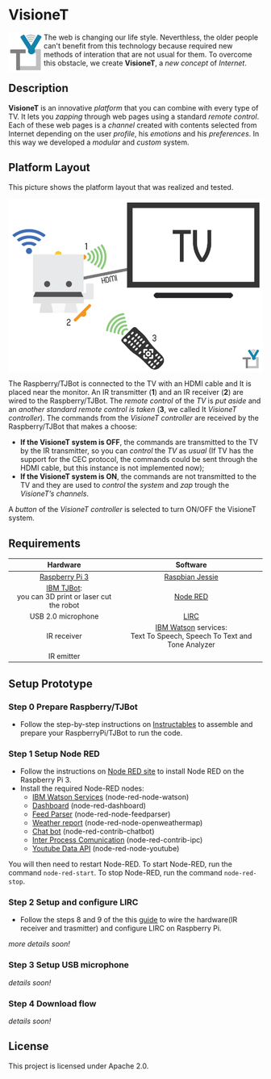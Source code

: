 # VisioneT
<img align="left" src="/img/logo.png" width="70px">The web is changing our life style. Neverthless, the older people can't benefit from this technology because required new methods of interation that are not usual for them. To overcome this obstacle, we create **VisioneT**, a *new concept* of *Internet*. 

## Description
**VisioneT** is an innovative *platform* that you can combine with every type of TV. It lets you *zapping* through web pages using a standard *remote control*. Each of these web pages is a *channel* created with contents selected from Internet depending on the user *profile*, his *emotions* and his *preferences*. In this way we developed a *modular* and *custom* system.

## Platform Layout
This picture shows the platform layout that was realized and tested.

<img align="center" src="/layout/platform-layout.jpg" width="600px">

The Raspberry/TJBot is connected to the TV with an HDMI cable and It is placed near the monitor. An IR transmitter (**1**) and an IR receiver (**2**) are wired to the Raspberry/TJBot. The *remote control* of the *TV* is *put aside* and an *another standard remote control is taken* (**3**, we called It *VisioneT controller*). The commands from the *VisioneT controller* are received by the Raspberry/TJBot that makes a choose:
-	**If the VisioneT system is OFF**, the commands are transmitted to the TV by the IR transmitter, so you can *control* the *TV* as *usual* (If TV has the support for the CEC protocol, the commands could be sent through the HDMI cable, but this instance is not implemented now);
-	**If the VisioneT system is ON**, the commands are not transmitted to the TV and they are used to *control* the *system* and *zap* trough the *VisioneT’s channels*.

A *button* of the *VisioneT controller* is selected to turn ON/OFF the VisioneT system.

## Requirements
| Hardware      | Software    |
| :-------------: |:-------------:|
| [Raspberry Pi 3](https://www.amazon.com/dp/B01C6Q2GSY/ref=wl_it_dp_o_pC_nS_ttl?_encoding=UTF8&colid=1BLM6IHU3K1MA&coliid=I1WPZOVL411972)<br>|[Raspbian Jessie](https://www.raspberrypi.org/downloads/raspbian/)|
| [IBM TJBot](http://ibm.biz/mytjbot): <br>you can 3D print or laser cut the robot |[Node RED](https://nodered.org/)|   
| USB 2.0 microphone | [LIRC](http://www.lirc.org/)|
| IR receiver |[IBM Watson](https://www.ibm.com/watson/developercloud/) services: <br> Text To Speech, Speech To Text and Tone Analyzer|
| IR emitter|

## Setup Prototype
### Step 0 Prepare Raspberry/TJBot
- Follow the step-by-step instructions on [Instructables](http://www.instructables.com/member/TJBot/instructables/) to assemble and prepare your RaspberryPi/TJBot to run the code.

### Step 1 Setup Node RED
- Follow the instructions on [Node RED site](https://nodered.org/docs/hardware/raspberrypi) to install Node RED on the Raspberry Pi 3. 
- Install the required Node-RED nodes:
    - [IBM Watson Services](https://flows.nodered.org/node/node-red-node-watson) (node-red-node-watson)
    - [Dashboard](node-red-dashboard) (node-red-dashboard)
    - [Feed Parser](node-red-node-feedparser) (node-red-node-feedparser)
    - [Weather report](https://flows.nodered.org/node/node-red-node-openweathermap) (node-red-node-openweathermap)
    - [Chat bot](https://flows.nodered.org/node/node-red-contrib-chatbot) (node-red-contrib-chatbot)
    - [Inter Process Comunication](https://flows.nodered.org/node/node-red-contrib-ipc)   (node-red-contrib-ipc)
    - [Youtube Data API](https://flows.nodered.org/node/node-red-node-youtube) (node-red-node-youtube)

You will then need to restart Node-RED. To start Node-RED, run the command `node-red-start`. To stop Node-RED, run the command `node-red-stop`.

### Step 2 Setup and configure LIRC
- Follow the steps 8 and 9 of the this [guide](http://www.instructables.com/id/How-To-Useemulate-remotes-with-Arduino-and-Raspber/#step8) to wire the hardware(IR receiver and trasmitter) and configure LIRC on Raspberry Pi.

*more details soon!*

### Step 3 Setup USB microphone
*details soon!*

### Step 4 Download flow
*details soon!*

## License
This project is licensed under Apache 2.0.  
